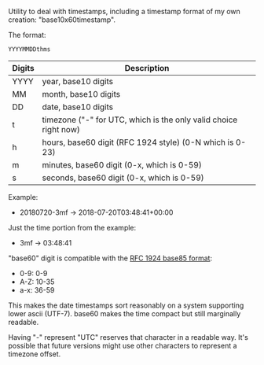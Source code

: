 Utility to deal with timestamps, including a timestamp format of my
own creation: "base10x60timestamp".

The format:

    YYYYMMDDthms

| Digits | Description  |
|------|-------|
| YYYY | year, base10 digits |
| MM | month, base10 digits |
| DD | date, base10 digits |
| t | timezone ("-" for UTC, which is the only valid choice right now) |
| h | hours, base60 digit (RFC 1924 style) (0-N which is 0-23) |
| m | minutes, base60 digit (0-x, which is 0-59) |
| s | seconds, base60 digit (0-x, which is 0-59) |

Example:

* 20180720-3mf -> 2018-07-20T03:48:41+00:00

Just the time portion from the example:

* 3mf -> 03:48:41

"base60" digit is compatible with the [RFC 1924 base85 format][RFC1924]:

* 0-9: 0-9
* A-Z: 10-35
* a-x: 36-59

This makes the date timestamps sort reasonably on a system supporting lower ascii (UTF-7).  base60 makes the time compact but still marginally readable.

Having "-" represent "UTC" reserves that character in a readable way.  It's possible that future versions might use other characters to represent a timezone offset.

[RFC1924]: https://tools.ietf.org/html/rfc1924
